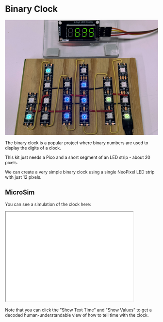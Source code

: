 # Binary Clock

![](./binary-clock-with-time.jpg)

The binary clock is a popular project where binary numbers are used to display the digits of a clock.

This kit just needs a Pico and a short segment of an LED strip - about 20 pixels.

We can create a very simple binary clock using a single NeoPixel LED strip
with just 12 pixels.

## MicroSim

You can see a simulation of the clock here:

<iframe src="../../../sims/binary-clock/binary-clock-vertical.html" width="420" height="295" scrolling="no" style="overflow: hidden;"></iframe>

Note that you can click the "Show Text Time" and "Show Values" to get a decoded human-understandable view of how to tell time with the clock.

